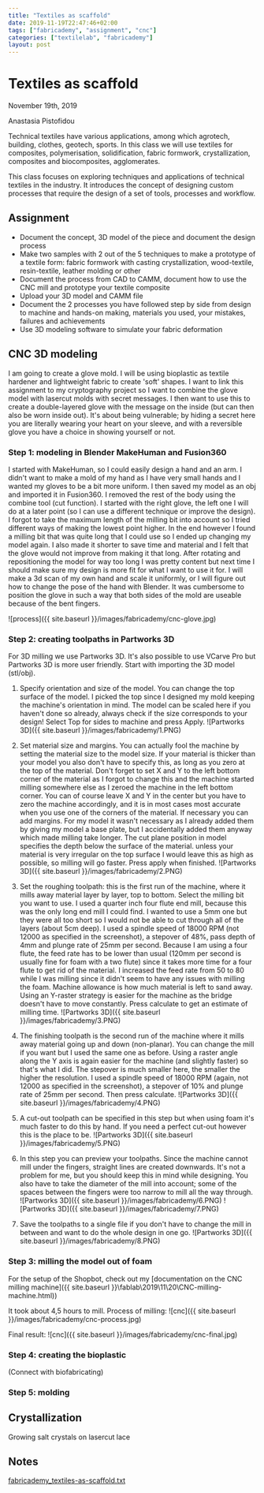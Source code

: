 ```yaml
---
title: "Textiles as scaffold"
date: 2019-11-19T22:47:46+02:00
tags: ["fabricademy", "assignment", "cnc"]
categories: ["textilelab", "fabricademy"]
layout: post
---
```


# Textiles as scaffold
November 19th, 2019

Anastasia Pistofidou

Technical textiles have various applications, among which agrotech, building, clothes, geotech, sports. In this class we will use textiles for composites, polymerisation, solidification, fabric formwork, crystallization, composites and biocomposites, agglomerates.

This class focuses on exploring techniques and applications of technical textiles in the industry. It introduces the concept of designing custom processes that require the design of a set of tools, processes and workflow.

## Assignment
- Document the concept, 3D model of the piece and document the design process
- Make two samples with 2 out of the 5 techniques to make a prototype of a textile form: fabric formwork with casting crystallization, wood-textile, resin-textile, leather molding or other
- Document the process from CAD to CAMM, document how to use the CNC mill and prototype your textile composite
- Upload your 3D model and CAMM file
- Document the 2 processes you have followed step by side from design to machine and hands-on making, materials you used, your mistakes, failures and achievements
- Use 3D modeling software to simulate your fabric deformation

## CNC 3D modeling
I am going to create a glove mold. I will be using bioplastic as textile hardener and lightweight fabric to create 'soft' shapes. I want to link this assignment to my cryptography project so I want to combine the glove model with lasercut molds with secret messages. I then want to use this to create a double-layered glove with the message on the inside (but can then also be worn inside out). It's about being vulnerable; by hiding a secret here you are literally wearing your heart on your sleeve, and with a reversible glove you have a choice in showing yourself or not.

### Step 1: modeling in Blender MakeHuman and Fusion360
I started with MakeHuman, so I could easily design a hand and an arm. I didn't want to make a mold of my hand as I have very small hands and I wanted my gloves to be a bit more uniform. I then saved my model as an obj and imported it in Fusion360. I removed the rest of the body using the combine tool (cut function). I started with the right glove, the left one I will do at a later point (so I can use a different technique or improve the design). I forgot to take the maximum length of the milling bit into account so I tried different ways of making the lowest point higher. In the end however I found a milling bit that was quite long that I could use so I ended up changing my model again. I also made it shorter to save time and material and I felt that the glove would not improve from making it that long. After rotating and repositioning the model for way too long I was pretty content but next time I should make sure my design is more fit for what I want to use it for. I will make a 3d scan of my own hand and scale it uniformly, or I will figure out how to change the pose of the hand with Blender. It was cumbersome to position the glove in such a way that both sides of the mold are useable because of the bent fingers. 

![process]({{ site.baseurl }}/images/fabricademy/cnc-glove.jpg)

### Step 2: creating toolpaths in Partworks 3D
For 3D milling we use Partworks 3D. It's also possible to use VCarve Pro but Partworks 3D is more user friendly. Start with importing the 3D model (stl/obj). 
1. Specify orientation and size of the model. You can change the top surface of the model. I picked the top since I designed my mold keeping the machine's orientation in mind. The model can be scaled here if you haven't done so already, always check if the size corresponds to your design! Select Top for sides to machine and press Apply. 
![Partworks 3D]({{ site.baseurl }}/images/fabricademy/1.PNG)

2. Set material size and margins. You can actually fool the machine by setting the material size to the model size. If your material is thicker than your model you also don't have to specify this, as long as you zero at the top of the material. Don't forget to set X and Y to the left bottom corner of the material as I forgot to change this and the machine started milling somewhere else as I zeroed the machine in the left bottom corner. You can of course leave X and Y in the center but you have to zero the machine accordingly, and it is in most cases most accurate when you use one of the corners of the material. If necessary you can add margins. For my model it wasn't necessary as I already added them by giving my model a base plate, but I accidentally added them anyway which made milling take longer. The cut plane position in model specifies the depth below the surface of the material. unless your material is very irregular on the top surface I would leave this as high as possible, so milling will go faster. Press apply when finished.
![Partworks 3D]({{ site.baseurl }}/images/fabricademy/2.PNG)

3. Set the roughing toolpath: this is the first run of the machine, where it mills away material layer by layer, top to bottom. Select the milling bit you want to use. I used a quarter inch four flute end mill, because this was the only long end mill I could find. I wanted to use a 5mm one but they were all too short so I would not be able to cut through all of the layers (about 5cm deep). I used a spindle speed of 18000 RPM (not 12000 as specified in the screenshot), a stepover of 48%, pass depth of 4mm and plunge rate of 25mm per second. Because I am using a four flute, the feed rate has to be lower than usual (120mm per second is usually fine for foam with a two flute) since it takes more time for a four flute to get rid of the material. I increased the feed rate from 50 to 80 while I was milling since it didn't seem to have any issues with milling the foam. Machine allowance is how much material is left to sand away. Using an Y-raster strategy is easier for the machine as the bridge doesn't have to move constantly. Press calculate to get an estimate of milling time.
![Partworks 3D]({{ site.baseurl }}/images/fabricademy/3.PNG)

4. The finishing toolpath is the second run of the machine where it mills away material going up and down (non-planar). You can change the mill if you want but I used the same one as before. Using a raster angle along the Y axis is again easier for the machine (and slightly faster) so that's what I did. The stepover is much smaller here, the smaller the higher the resolution.  I used a spindle speed of 18000 RPM (again, not 12000 as specified in the screenshot), a stepover of 10% and plunge rate of 25mm per second. Then press calculate.
![Partworks 3D]({{ site.baseurl }}/images/fabricademy/4.PNG)

5. A cut-out toolpath can be specified in this step but when using foam it's much faster to do this by hand. If you need a perfect cut-out however this is the place to be.
![Partworks 3D]({{ site.baseurl }}/images/fabricademy/5.PNG)

6. In this step you can preview your toolpaths. Since the machine cannot mill under the fingers, straight lines are created downwards. It's not a problem for me, but you should keep this in mind while designing. You also have to take the diameter of the mill into account; some of the spaces between the fingers were too narrow to mill all the way through.
![Partworks 3D]({{ site.baseurl }}/images/fabricademy/6.PNG)
![Partworks 3D]({{ site.baseurl }}/images/fabricademy/7.PNG)

7. Save the toolpaths to a single file if you don't have to change the mill in between and want to do the whole design in one go. 
![Partworks 3D]({{ site.baseurl }}/images/fabricademy/8.PNG)

### Step 3: milling the model out of foam
For the setup of the Shopbot, check out my [documentation on the CNC milling machine]({{ site.baseurl }}\fablab\2019\11\20\CNC-milling-machine.html))

It took about 4,5 hours to mill. Process of milling:
![cnc]({{ site.baseurl }}/images/fabricademy/cnc-process.jpg)

Final result:
![cnc]({{ site.baseurl }}/images/fabricademy/cnc-final.jpg)

### Step 4: creating the bioplastic
(Connect with biofabricating)
### Step 5: molding


## Crystallization
Growing salt crystals on lasercut lace

## Notes
<a href="{{ site.baseurl }}/files/fabricademy_textiles-as-scaffold.txt" download="{{ site.baseurl }}/files/fabricademy_textiles-as-scaffold.txt">fabricademy_textiles-as-scaffold.txt</a>